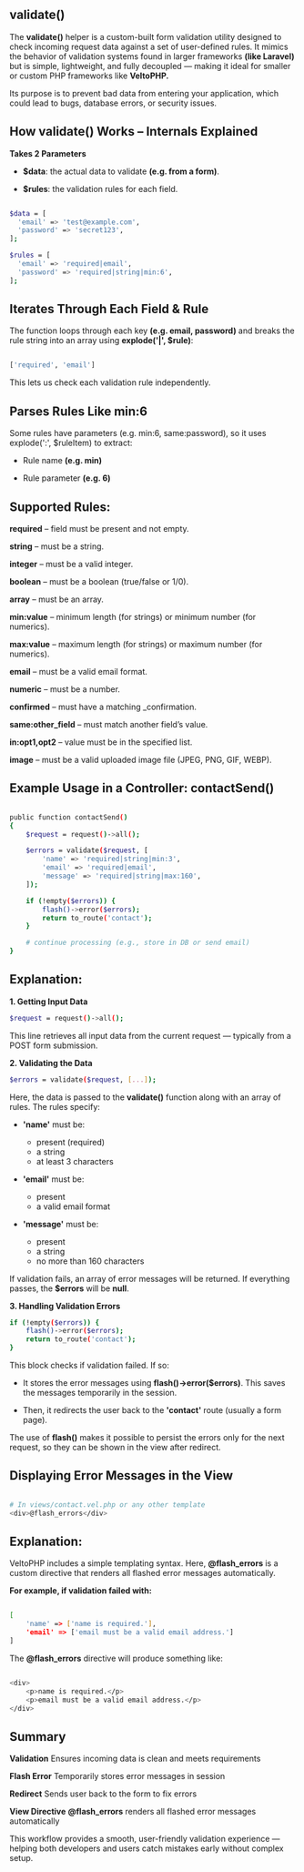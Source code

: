 validate()
----------

The **validate()** helper is a custom-built form validation utility designed to check incoming request data against a set of user-defined rules. It mimics the behavior of validation systems found in larger frameworks **(like Laravel)** but is simple, lightweight, and fully decoupled — making it ideal for smaller or custom PHP frameworks like **VeltoPHP.**

Its purpose is to prevent bad data from entering your application, which could lead to bugs, database errors, or security issues.


How validate() Works – Internals Explained
------------------------------------------

**Takes 2 Parameters**

- **$data**: the actual data to validate **(e.g. from a form)**.

- **$rules**: the validation rules for each field.


```bash

$data = [
  'email' => 'test@example.com',
  'password' => 'secret123',
];

$rules = [
  'email' => 'required|email',
  'password' => 'required|string|min:6',
];


```

Iterates Through Each Field & Rule
----------------------------------

The function loops through each key **(e.g. email, password)** and breaks the rule string into an array using **explode('|', $rule)**:

```bash

['required', 'email']

```

This lets us check each validation rule independently.


Parses Rules Like min:6
-----------------------

Some rules have parameters (e.g. min:6, same:password), so it uses explode(':', $ruleItem) to extract:

- Rule name **(e.g. min)**

- Rule parameter **(e.g. 6)**


Supported Rules:
----------------


**required** – field must be present and not empty.

**string** – must be a string.

**integer** – must be a valid integer.

**boolean** – must be a boolean (true/false or 1/0).

**array** – must be an array.

**min:value** – minimum length (for strings) or minimum number (for numerics).

**max:value** – maximum length (for strings) or maximum number (for numerics).

**email** – must be a valid email format.

**numeric** – must be a number.

**confirmed** – must have a matching <field>_confirmation.

**same:other_field** – must match another field’s value.

**in:opt1,opt2** – value must be in the specified list.

**image** – must be a valid uploaded image file (JPEG, PNG, GIF, WEBP).



Example Usage in a Controller: contactSend()
--------------------------------------------

```bash

public function contactSend()
{
    $request = request()->all();

    $errors = validate($request, [
        'name' => 'required|string|min:3',
        'email' => 'required|email',
        'message' => 'required|string|max:160',
    ]);

    if (!empty($errors)) {
        flash()->error($errors);
        return to_route('contact');
    }

    # continue processing (e.g., store in DB or send email)
}


```


Explanation:
------------

**1. Getting Input Data**

```bash
$request = request()->all();
```

This line retrieves all input data from the current request — typically from a POST form submission.



**2. Validating the Data**

```bash
$errors = validate($request, [...]);
```

Here, the data is passed to the **validate()** function along with an array of rules. The rules specify:

- **'name'** must be:
    - present (required)
    - a string
    - at least 3 characters


- **'email'** must be:
    - present
    - a valid email format


- **'message'** must be:
    - present
    - a string
    - no more than 160 characters

If validation fails, an array of error messages will be returned. If everything passes, the **$errors** will be **null**.


**3. Handling Validation Errors**

```bash
if (!empty($errors)) {
    flash()->error($errors);
    return to_route('contact');
}
```

This block checks if validation failed. If so:

- It stores the error messages using **flash()->error($errors)**. This saves the messages temporarily in the session.

- Then, it redirects the user back to the **'contact'** route (usually a form page).

The use of **flash()** makes it possible to persist the errors only for the next request, so they can be shown in the view after redirect.


Displaying Error Messages in the View
-------------------------------------

```bash

# In views/contact.vel.php or any other template
<div>@flash_errors</div>

```


Explanation:
-------------

VeltoPHP includes a simple templating syntax. Here, **@flash_errors** is a custom directive that renders all flashed error messages automatically.


**For example, if validation failed with:**

```bash

[
    'name' => ['name is required.'],
    'email' => ['email must be a valid email address.']
]


```

The **@flash_errors** directive will produce something like:

```bash

<div>
    <p>name is required.</p>
    <p>email must be a valid email address.</p>
</div>


```

Summary
--------

**Validation**	Ensures incoming data is clean and meets requirements

**Flash Error**	Temporarily stores error messages in session

**Redirect**	Sends user back to the form to fix errors

**View Directive**	**@flash_errors** renders all flashed error messages automatically


This workflow provides a smooth, user-friendly validation experience — helping both developers and users catch mistakes early without complex setup.